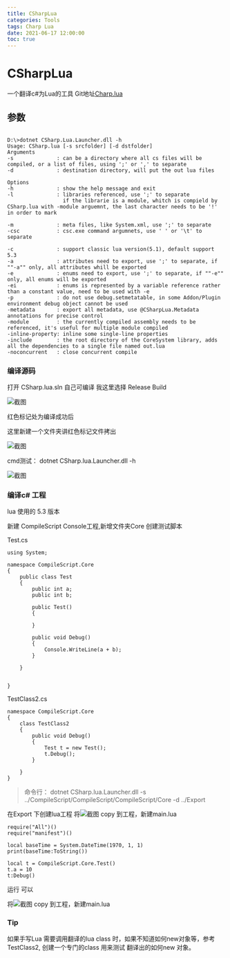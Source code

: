 ```yaml
---
title: CSharpLua
categories: Tools
tags: Charp Lua
date: 2021-06-17 12:00:00
toc: true
---
```



# CSharpLua 

一个翻译c#为Lua的工具 
Git地址[Charp.lua](https://github.com/yanghuan/CSharp.lua.git)

## 参数

```

D:\>dotnet CSharp.Lua.Launcher.dll -h
Usage: CSharp.lua [-s srcfolder] [-d dstfolder]
Arguments
-s              : can be a directory where all cs files will be compiled, or a list of files, using ';' or ',' to separate
-d              : destination directory, will put the out lua files

Options
-h              : show the help message and exit
-l              : libraries referenced, use ';' to separate
                  if the librarie is a module, whitch is compield by CSharp.lua with -module arguemnt, the last character needs to be '!' in order to mark  

-m              : meta files, like System.xml, use ';' to separate
-csc            : csc.exe command argumnets, use ' ' or '\t' to separate

-c              : support classic lua version(5.1), default support 5.3
-a              : attributes need to export, use ';' to separate, if ""-a"" only, all attributes whill be exported
-e              : enums need to export, use ';' to separate, if ""-e"" only, all enums will be exported
-ei             : enums is represented by a variable reference rather than a constant value, need to be used with -e
-p              : do not use debug.setmetatable, in some Addon/Plugin environment debug object cannot be used
-metadata       : export all metadata, use @CSharpLua.Metadata annotations for precise control
-module         : the currently compiled assembly needs to be referenced, it's useful for multiple module compiled
-inline-property: inline some single-line properties
-include        : the root directory of the CoreSystem library, adds all the dependencies to a single file named out.lua
-noconcurrent   : close concurrent compile

```

### 编译源码

打开 CSharp.lua.sln 
自己可编译 我这里选择 Release Build

![截图](/images/csharplua/2.png)

红色标记处为编译成功后
 

这里新建一个文件夹讲红色标记文件拷出

![截图](/images/csharplua/3.png)

cmd测试： dotnet CSharp.lua.Launcher.dll -h

![截图](/images/csharplua/1.png)


### 编译c# 工程

lua 使用的 5.3 版本

新建 CompileScript Console工程,新增文件夹Core
创建测试脚本 

Test.cs
```
using System;

namespace CompileScript.Core
{
    public class Test
    {
        public int a;
        public int b;

        public Test()
        {
            
        }

        public void Debug()
        {
            Console.WriteLine(a + b);
        }

    }
    
    
}

```
TestClass2.cs

```
namespace CompileScript.Core
{
    class TestClass2
    {
        public void Debug()
        {
            Test t = new Test();
            t.Debug();
        }

    }
}

```

> 命令行： dotnet CSharp.lua.Launcher.dll -s ../CompileScript/CompileScript/CompileScript/Core -d ../Export


在Export 下创建lua工程
将![截图](/images/csharplua/4.png) copy 到工程，新建main.lua

```
require("All")()
require("manifest")()

local baseTime = System.DateTime(1970, 1, 1)
print(baseTime:ToString())

local t = CompileScript.Core.Test()
t.a = 10
t:Debug()
```
运行 可以

将![截图](/images/csharplua/5.png) copy 到工程，新建main.lua

### Tip

如果手写Lua 需要调用翻译的lua class 时，如果不知道如何new对象等，参考TestClass2, 创建一个专门的class 用来测试 翻译出的如何new 对象。

